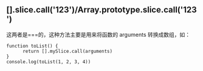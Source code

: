 ## [].slice.call('123')/Array.prototype.slice.call('123')

这两者是===的，这种方法主要是用来将函数的 arguments 转换成数组，如：

```
function toList() {
      return [].mySlice.call(arguments)
}
console.log(toList(1, 2, 3, 4))

```
